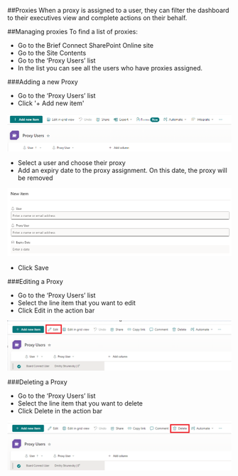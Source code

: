 ##Proxies
When a proxy is assigned to a user, they can filter the dashboard to their executives view and complete actions on their behalf.
 
##Managing proxies
To find a list of proxies:
- Go to the Brief Connect SharePoint Online site
- Go to the Site Contents
- Go to the ‘Proxy Users’ list
- In the list you can see all the users who have proxies assigned.

###Adding a new Proxy
- Go to the ‘Proxy Users’ list
- Click '+ Add new item'

![image.png](.attachments/image-c1998cdf-693d-4409-9e91-112499b0e91a.png)
- Select a user and choose their proxy
- Add an expiry date to the proxy assignment. On this date, the proxy will be removed

![image.png](.attachments/image-1776405a-b438-43ad-93a7-f801fb03c2f1.png)
- Click Save


###Editing a Proxy
- Go to the ‘Proxy Users’ list
- Select the line item that you want to edit
- Click Edit in the action bar

![image.png](.attachments/image-8529fee2-c930-4d8e-90e8-f05328b5e75e.png)

###Deleting a Proxy
- Go to the ‘Proxy Users’ list
- Select the line item that you want to delete
- Click Delete in the action bar

![image.png](.attachments/image-f7a9497c-50a4-4f2e-a86f-4340496478da.png)